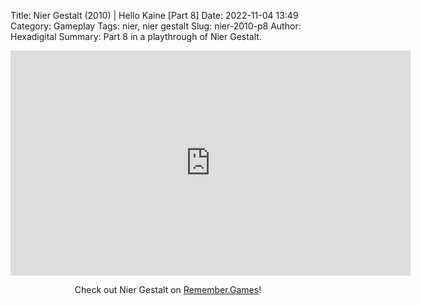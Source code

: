 Title: Nier Gestalt (2010) | Hello Kaine [Part 8]
Date: 2022-11-04 13:49
Category: Gameplay
Tags: nier, nier gestalt
Slug: nier-2010-p8
Author: Hexadigital
Summary: Part 8 in a playthrough of Nier Gestalt.

<center><iframe src="https://www.youtube.com/embed/A6QXSndBEvQ?feature=oembed" allow="accelerometer; autoplay; encrypted-media; gyroscope; picture-in-picture" width="640" height="360" frameborder="0"></iframe>

Check out Nier Gestalt on [Remember.Games](https://remember.games/game/2307/nier/)!</center>